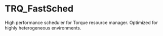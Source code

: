 # TRQ_FastSched
High performance scheduler for Torque resource manager. Optimized for highly heterogeneous environments.
